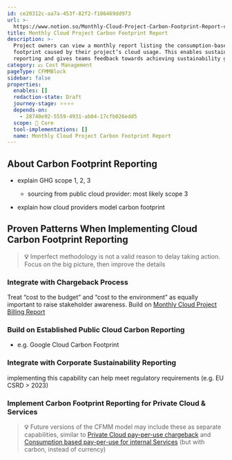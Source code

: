 ```yaml
---
id: ce20312c-aa7a-453f-82f2-f186469dd973
url: >-
  https://www.notion.so/Monthly-Cloud-Project-Carbon-Footprint-Report-ce20312caa7a453f82f2f186469dd973
title: Monthly Cloud Project Carbon Footprint Report
description: >-
  Project owners can view a monthly report listing the consumption-based carbon
  footprint caused by their project’s cloud usage. This enables sustainability
  reporting and gives teams feedback towards achieving sustainability goals.
category: 💵 Cost Management
pageType: CFMMBlock
sidebar: false
properties:
  enables: []
  redaction-state: Draft
  journey-stage: ⭐️⭐️⭐️⭐️
  depends-on:
    - 28740e92-5559-4931-ab04-17cfb026edd5
  scope: 🏢 Core
  tool-implementations: []
  name: Monthly Cloud Project Carbon Footprint Report
---
```


## About Carbon Footprint Reporting

- explain GHG scope 1, 2, 3

    - sourcing from public cloud provider: most likely scope 3

- explain how cloud providers model carbon footprint

## Proven Patterns When Implementing Cloud Carbon Footprint Reporting

> **💡** Imperfect methodology is not a valid reason to delay taking action. Focus on the big picture, then improve the details

### Integrate with Chargeback Process

Treat “cost to the budget” and “cost to the environment” as equally important to raise stakeholder awareness. Build on [Monthly Cloud Project Billing Report](./monthly-cloud-project-billing-report.md) 

### Build on Established Public Cloud Carbon Reporting

- e.g. Google Cloud Carbon Footprint



### Integrate with Corporate Sustainability Reporting

implementing this capability can help meet regulatory requirements (e.g. EU CSRD > 2023)

### Implement Carbon Footprint Reporting for Private Cloud & Services

> **💡** Future versions of the CFMM model may include these as separate capabilities, similar to [Private Cloud pay-per-use chargeback](./private-cloud-pay-per-use-chargeback.md) and [Consumption based pay-per-use for internal Services](./consumption-based-pay-per-use-for-internal-services.md) (but with carbon, instead of currency)


